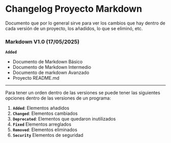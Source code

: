 # Changelog Proyecto Markdown

Documento que por lo general sirve para ver los cambios que hay dentro de cada versión de un proyecto, los añadidos, lo que se eliminó, etc.

### Markdown V1.0 (17/05/2025)

**`Added`**

* Documento de Markdown Básico
* Documento de Markdown Intermedio
* Documento de markdown Avanzado
* Proyecto README.md

___

Para tener un orden dentro de las versiones se puede tener las siguientes opciones dentro de las versiones de un programa:

1. **`Added`**: Elementos añadidos
2. **`Changed`**: Elementos cambiados
3. **`Deprecated`**: Elementos que quedaron inutilizados
4. **`Fixed`** Elementos arreglados
5. **`Removed`**: Elementos eliminados
6. **`Security`** Elementos de seguridad